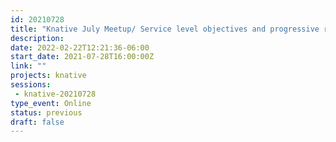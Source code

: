 ```yaml
---
id: 20210728
title: "Knative July Meetup/ Service level objectives and progressive rollouts for Knative applications"
description: 
date: 2022-02-22T12:21:36-06:00
start_date: 2021-07-28T16:00:00Z
link: "" 
projects: knative
sessions: 
 - knative-20210728
type_event: Online
status: previous
draft: false
---
```





